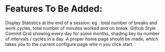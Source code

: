 Features To Be Added:
==
Display Statistics at the end of a session:
    eg : total number of breaks and work cycles, total number of 
    minutes worked and on break.
    Github Style Commit Grid showing every day for some months, 
    shading key by number of intervals / cycles in a day. A proper home page 
    should be made, which takes you to the current configure page whe
    n you click start.